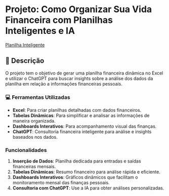 # Projeto: Como Organizar Sua Vida Financeira com Planilhas Inteligentes e IA  

[Planilha Inteligente](https://github.com/Manoelatrpp/Planilhas_inteligentes_IA/blob/main/planilha%20inteligente.xlsx)  

## 📒 Descrição
O projeto tem o objetivo de gerar uma planilha financeira dinâmica no Excel e utilizar o ChatGPT para buscar insights
sobre a análise dos dados da planilha em relação a informações financeiras pessoais.

### 💻 Ferramentas Utilizadas  
- **Excel**: Para criar planilhas detalhadas com dados financeiros.  
- **Tabelas Dinâmicas**: Para simplificar e analisar as informações de maneira organizada.  
- **Dashboards Interativos**: Para acompanhamento visual das finanças.  
- **ChatGPT**: Consultoria financeira inteligente para análise e insights baseados nos dados.  

### Funcionalidades  
1. **Inserção de Dados**: Planilha dedicada para entradas e saídas financeiras mensais.  
2. **Tabelas Dinâmicas**: Resumo financeiro para análise rápida e eficiente.  
3. **Dashboards Interativos**: Gráficos dinâmicos que facilitam o monitoramento mensal das finanças pessoais.  
4. **Consultoria com ChatGPT**: Use a IA para obter análises personalizadas.  


